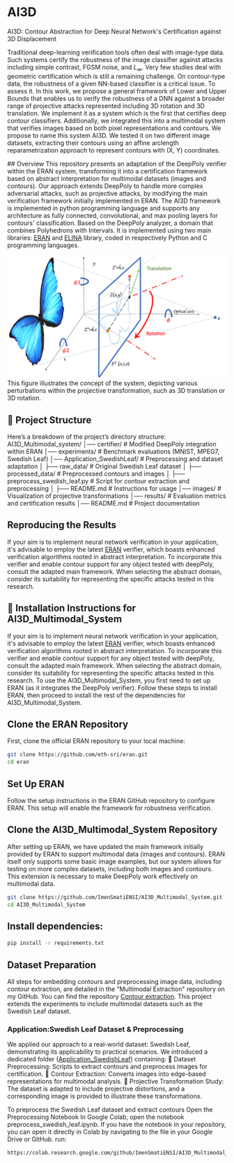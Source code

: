# AI3D
AI3D: Contour Abstraction for Deep Neural Network's Certification against 3D Displacement

Traditional deep-learning verification tools often deal with image-type data. Such systems certify the robustness of the image classifier against attacks including simple contrast, FGSM noise, and $L_{\infty}$. Very few studies deal with geometric certification which is still a remaining challenge. On contour-type data, the robustness of a given NN-based classifier is a critical issue. To assess it. In this work, we propose a general framework of Lower and Upper Bounds that enables us to verify the robustness of a DNN against a broader range of projective attacks represented including 3D rotation and 3D translation.
We implement it as a system which is the first that certifies deep contour classifiers. Additionally, we integrated this into a multimodal system that verifies images based on both pixel representations and contours. We propose to name this system AI3D. We tested it on two different image datasets, extracting their contours using an affine arclength reparametrization approach to represent contours with (X, Y) coordinates.

## Overview
This repository presents an adaptation of the DeepPoly verifier within the ERAN system, transforming it into a certification framework based on abstract interpretation for multimodal datasets (images and contours). Our approach extends DeepPoly to handle more complex adversarial attacks, such as projective attacks, by modifying the main verification framework initially implemented in ERAN.
The AI3D framework is implemented in python programming language and supports any architecture as fully connected, convolutional, and max pooling layers for contours' classification. 
Based on the DeepPoly analyzer, a domain that combines Polyhedrons with Intervals. It is implemented using two main libraries: [ERAN](https://github.com/eth-sri/eran) and [ELINA](https://github.com/eth-sri/ELINA) library, coded in respectively Python and C programming languages.


![This figure](SL2_butterfly.png)  This figure illustrates the concept of the system, depicting various perturbations within the projective transformation, such as 3D translation or 3D rotation. 


## 📖 Project Structure  
Here’s a breakdown of the project’s directory structure:
AI3D_Multimodal_system/
│── certifier/  # Modified DeepPoly integration within ERAN
│── experiments/  # Benchmark evaluations (MNIST, MPEG7, Swedish Leaf)
│── Application_SwedishLeaf/  # Preprocessing and dataset adaptation
│   ├── raw_data/  # Original Swedish Leaf dataset
│   ├── processed_data/  # Preprocessed contours and images
│   ├── preprocess_swedish_leaf.py  # Script for contour extraction and preprocessing
│   ├── README.md  # Instructions for usage
│── images/  # Visualization of projective transformations
│── results/  # Evaluation metrics and certification results
│── README.md  # Project documentation


## Reproducing the Results

If your aim is to implement neural network verification in your application, it's advisable to employ the latest [ERAN](https://github.com/eth-sri/eran) verifier, which boasts enhanced verification algorithms rooted in abstract interpretation. To incorporate this verifier and enable contour support for any object tested with deepPoly, consult the adapted main framework. When selecting the abstract domain, consider its suitability for representing the specific attacks tested in this research.

## 🚀 Installation Instructions for AI3D_Multimodal_System
If your aim is to implement neural network verification in your application, it's advisable to employ the latest [ERAN](https://github.com/eth-sri/eran) verifier, which boasts enhanced verification algorithms rooted in abstract interpretation. To incorporate this verifier and enable contour support for any object tested with deepPoly, consult the adapted main framework. When selecting the abstract domain, consider its suitability for representing the specific attacks tested in this research.
To use the AI3D_Multimodal_System, you first need to set up ERAN (as it integrates the DeepPoly verifier). Follow these steps to install ERAN, then proceed to install the rest of the dependencies for AI3D_Multimodal_System.

## Clone the ERAN Repository

First, clone the official ERAN repository to your local machine:
```bash
git clone https://github.com/eth-sri/eran.git
cd eran
```
## Set Up ERAN
Follow the setup instructions in the ERAN GitHub repository to configure ERAN. This setup will enable the framework for robustness verification.

## Clone the AI3D_Multimodal_System Repository 
After setting up ERAN, we have updated the main framework initially provided by ERAN to support multimodal data (images and contours). ERAN itself only supports some basic image examples, but our system allows for testing on more complex datasets, including both images and contours. This extension is necessary to make DeepPoly work effectively on multimodal data.
   ```bash
   git clone https://github.com/ImenSmatiENSI/AI3D_Multimodal_System.git
   cd AI3D_Multimodal_System
```
## Install dependencies:
   ```bash
   pip install -r requirements.txt
```

## Dataset Preparation
All steps for embedding contours and preprocessing image data, including contour extraction, are detailed in the "Multimodal Extraction" repository on my GitHub. You can find the repository [Contour extraction](https://github.com/ImenSmatiENSI/Multimodal_extraction).
This project extends the experiments to include multimodal datasets such as the Swedish Leaf dataset.

### Application:Swedish Leaf Dataset & Preprocessing
We applied our approach to a real-world dataset: Swedish Leaf, demonstrating its applicability to practical scenarios.
We introduced a dedicated folder ([Application_SwedishLeaf](https://github.com/ImenSmatiENSI/AI3D_Multimodal_system/tree/main/SwedishLeaf_Application)) containing:
📌 Dataset Preprocessing: Scripts to extract contours and preprocess images for certification.
📌 Contour Extraction: Converts images into edge-based representations for multimodal analysis.
📌 Projective Transformation Study: The dataset is adapted to include projective distortions, and a corresponding image is provided to illustrate these transformations.

To preprocess the Swedish Leaf dataset and extract contours Open the Preprocessing Notebook
In Google Colab, open the notebook preprocess_swedish_leaf.ipynb. 
If you have the notebook in your repository, you can open it directly in Colab by navigating to the file in your Google Drive or GitHub.
run:
 ```bash
https://colab.research.google.com/github/ImenSmatiENSI/AI3D_Multimodal_system/Application_SwedishLeaf/preprocess_swedish_leaf.ipynb
```

